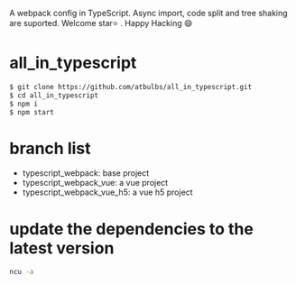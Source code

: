 A webpack config in TypeScript. Async import, code split and tree shaking are suported. Welcome star:star:  . Happy Hacking :smile:

# all_in_typescript
```bash
$ git clone https://github.com/atbulbs/all_in_typescript.git
$ cd all_in_typescript
$ npm i
$ npm start
```

# branch list
* typescript_webpack: base project
* typescript_webpack_vue: a vue project
* typescript_webpack_vue_h5: a vue h5 project

# update the dependencies to the latest version
```bash
ncu -a
```
